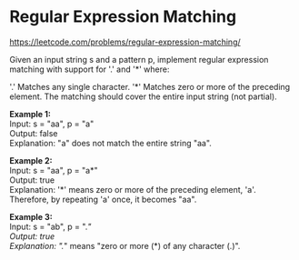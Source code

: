 # Regular Expression Matching
https://leetcode.com/problems/regular-expression-matching/

Given an input string s and a pattern p, implement regular expression matching with support for '.' and '*' where:

'.' Matches any single character.​​​​
'*' Matches zero or more of the preceding element.
The matching should cover the entire input string (not partial).

<b>Example 1:</b>\
Input: s = "aa", p = "a"\
Output: false\
Explanation: "a" does not match the entire string "aa".

<b>Example 2:</b>\
Input: s = "aa", p = "a*"\
Output: true\
Explanation: '*' means zero or more of the preceding element, 'a'. Therefore, by repeating 'a' once, it becomes "aa".

<b>Example 3:</b>\
Input: s = "ab", p = ".*"\
Output: true\
Explanation: ".*" means "zero or more (*) of any character (.)".